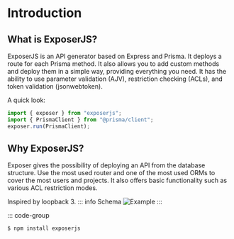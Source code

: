 # Introduction

## What is ExposerJS?

ExposerJS is an API generator based on Express and Prisma. It deploys a route for each Prisma method. It also allows you to add custom methods and deploy them in a simple way, providing everything you need. It has the ability to use parameter validation (AJV), restriction checking (ACLs), and token validation (jsonwebtoken).

A quick look:

```js
import { exposer } from "exposerjs";
import { PrismaClient } from "@prisma/client";
exposer.run(PrismaClient);
```

## Why ExposerJS?

Exposer gives the possibility of deploying an API from the database structure.
Use the most used router and one of the most used ORMs to cover the most users and projects.
It also offers basic functionality such as various ACL restriction modes.

Inspired by loopback 3.
::: info Schema
![Example](/example.png)
:::

::: code-group

```sh [npm]
$ npm install exposerjs
```
